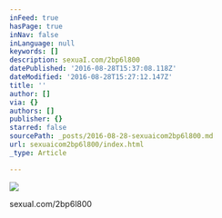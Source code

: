```yaml
---
inFeed: true
hasPage: true
inNav: false
inLanguage: null
keywords: []
description: sexuaI.com/2bp6l800
datePublished: '2016-08-28T15:37:08.118Z'
dateModified: '2016-08-28T15:27:12.147Z'
title: ''
author: []
via: {}
authors: []
publisher: {}
starred: false
sourcePath: _posts/2016-08-28-sexuaicom2bp6l800.md
url: sexuaicom2bp6l800/index.html
_type: Article

---
```

![](https://the-grid-user-content.s3-us-west-2.amazonaws.com/52e43ac6-6f1e-4ddc-af7a-62d115c7820e.jpg)

sexuaI.com/2bp6l800